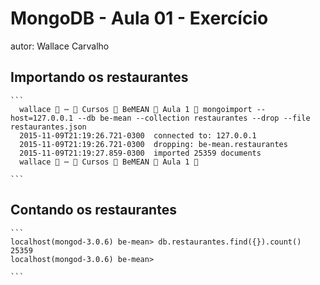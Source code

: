 # MongoDB - Aula 01 - Exercício
autor: Wallace Carvalho

## Importando os restaurantes

    ```
      wallace  ⋯  Cursos  BeMEAN  Aula 1  mongoimport --host=127.0.0.1 --db be-mean --collection restaurantes --drop --file restaurantes.json
      2015-11-09T21:19:26.721-0300	connected to: 127.0.0.1
      2015-11-09T21:19:26.721-0300	dropping: be-mean.restaurantes
      2015-11-09T21:19:27.859-0300	imported 25359 documents
      wallace  ⋯  Cursos  BeMEAN  Aula 1  

    ```

## Contando os restaurantes

    ```
    localhost(mongod-3.0.6) be-mean> db.restaurantes.find({}).count()
    25359
    localhost(mongod-3.0.6) be-mean> 

    ```

